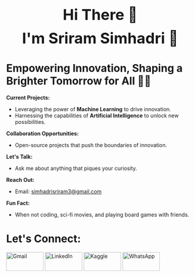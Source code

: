 <p align="center">
  <strong style="font-size: 40px;"> Hi There 👋</strong>
</p>

<p align="center">
  <strong style="font-size: 40px;"> I'm Sriram Simhadri  🌟</strong>
</p>


# Empowering Innovation, Shaping a Brighter Tomorrow for All 🚀🌟

**Current Projects:**
* Leveraging the power of **Machine Learning** to drive innovation.
* Harnessing the capabilities of **Artificial Intelligence** to unlock new possibilities.

**Collaboration Opportunities:**
* Open-source projects that push the boundaries of innovation.

**Let's Talk:**
* Ask me about anything that piques your curiosity.

**Reach Out:**
* Email: simhadrisriram3@gmail.com

**Fun Fact:**
* When not coding, sci-fi movies, and playing board games with friends.


  

# Let's Connect:

[<img src="https://i.imgur.com/5XIhUFu.jpg" alt="Gmail" width="100" height="50">](mailto:simhadrisriram3@gmail.com)
[<img src="https://i.imgur.com/11EcdHo.png" alt="LinkedIn" width="100" height="50">](https://www.linkedin.com/in/simhadrisriram)
[<img src="https://i.imgur.com/Z0afb59.png" alt="Kaggle" width="100" height="50">](https://www.kaggle.com/sriramsimhadri)
[<img src="https://i.imgur.com/GmKd5mN.jpg" alt="WhatsApp" width="100" height="50">](https://api.whatsapp.com/send?phone=9110779855)


        

    
        

       

     
